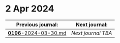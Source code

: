 # 2 Apr 2024

| Previous journal: | Next journal: |
|-|-|
| [**0196**-2024-03-30.md](./0196-2024-03-30.md) | *Next journal TBA* |
